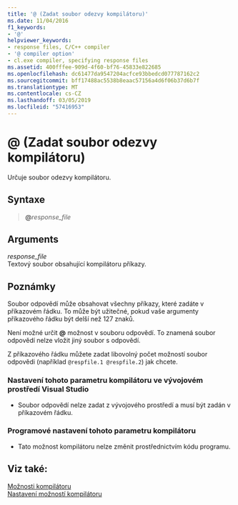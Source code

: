 ```yaml
---
title: '@ (Zadat soubor odezvy kompilátoru)'
ms.date: 11/04/2016
f1_keywords:
- '@'
helpviewer_keywords:
- response files, C/C++ compiler
- '@ compiler option'
- cl.exe compiler, specifying response files
ms.assetid: 400fffee-909d-4f60-bf76-45833e822685
ms.openlocfilehash: dc61477da9547204acfce93bbedcd077787162c2
ms.sourcegitcommit: bff17488ac5538b8eaac57156a4d6f06b37d6b7f
ms.translationtype: MT
ms.contentlocale: cs-CZ
ms.lasthandoff: 03/05/2019
ms.locfileid: "57416953"
---
```

# <a name="-specify-a-compiler-response-file"></a>@ (Zadat soubor odezvy kompilátoru)

Určuje soubor odezvy kompilátoru.

## <a name="syntax"></a>Syntaxe

> **\@**<em>response_file</em>

## <a name="arguments"></a>Arguments

*response_file*<br/>
Textový soubor obsahující kompilátoru příkazy.

## <a name="remarks"></a>Poznámky

Soubor odpovědí může obsahovat všechny příkazy, které zadáte v příkazovém řádku. To může být užitečné, pokud vaše argumenty příkazového řádku být delší než 127 znaků.

Není možné určit **\@** možnost v souboru odpovědí. To znamená soubor odpovědí nelze vložit jiný soubor s odpovědí.

Z příkazového řádku můžete zadat libovolný počet možností soubor odpovědi (například `@respfile.1 @respfile.2`) jak chcete.

### <a name="to-set-this-compiler-option-in-the-visual-studio-development-environment"></a>Nastavení tohoto parametru kompilátoru ve vývojovém prostředí Visual Studio

- Soubor odpovědí nelze zadat z vývojového prostředí a musí být zadán v příkazovém řádku.

### <a name="to-set-this-compiler-option-programmatically"></a>Programové nastavení tohoto parametru kompilátoru

- Tato možnost kompilátoru nelze změnit prostřednictvím kódu programu.

## <a name="see-also"></a>Viz také:

[Možnosti kompilátoru](../../build/reference/compiler-options.md)<br/>
[Nastavení možností kompilátoru](../../build/reference/setting-compiler-options.md)
